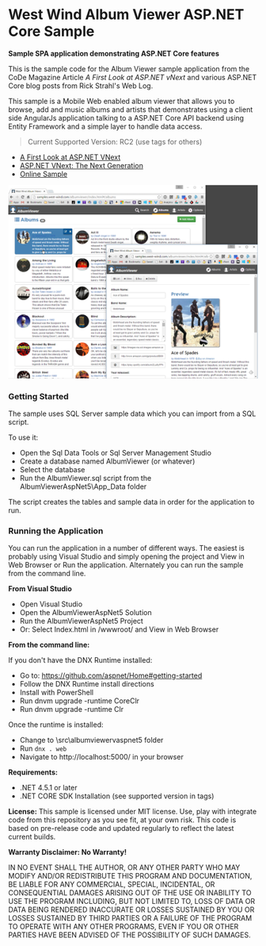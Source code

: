 # West Wind Album Viewer ASP.NET Core Sample
**Sample SPA application demonstrating ASP.NET Core features**

This is the sample code for the Album Viewer sample application from the 
CoDe Magazine Article *A First Look at ASP.NET vNext* and various ASP.NET Core blog
posts from Rick Strahl's Web Log.

This sample is a Mobile Web enabled album viewer that allows you to browse, add and music albums and artists that demonstrates using a client side AngularJs application talking to a ASP.NET Core API backend using Entity Framework and a simple layer to handle data access. 

> Current Supported Version: RC2 (use tags for others)

* [A First Look at ASP.NET VNext](http://www.codemag.com/Article/1501081)
* [ASP.NET VNext: The Next Generation](http://www.codemag.com/Article/1501061)
* [Online Sample](http://samples.west-wind.com/albumviewer/index.html)

![](AlbumViewer.png)

### Getting Started ###
The sample uses SQL Server sample data which you can import from a SQL script.

To use it:

* Open the Sql Data Tools or Sql Server Management Studio
* Create a database named AlbumViewer (or whatever)
* Select the database
* Run the AlbumViewer.sql script from the AlbumViewerAspNet5\App_Data folder

The script creates the tables and sample data in order for the application to run.

### Running the Application ###
You can run the application in a number of different ways. The easiest is probably
using Visual Studio and simply opening the project and View in Web Browser or Run
the application. Alternately you can run the sample from the command line.

**From Visual Studio**
* Open Visual Studio
* Open the AlbumViewerAspNet5 Solution
* Run the AlbumViewerAspNet5 Project
* Or: Select Index.html in /wwwroot/ and View in Web Browser

**From the command line:**

If you don't have the DNX Runtime installed:

* Go to: https://github.com/aspnet/Home#getting-started
* Follow the DNX Runtime install directions
* Install with PowerShell
* Run dnvm upgrade -runtime CoreClr 
* Run dnvm upgrade -runtime Clr

Once the runtime is installed:

* Change to <install>\src\albumviewervaspnet5 folder
* Run `dnx . web`
* Navigate to http://localhost:5000/ in your browser

**Requirements:**
* .NET 4.5.1 or later
* .NET CORE SDK Installation  (see supported version in tags)

**License:**
This sample is licensed under MIT license. Use, play with integrate code from
this repository as you see fit, at your own risk. This code is based on pre-release
code and updated regularly to reflect the latest current builds.

**Warranty Disclaimer: No Warranty!**

IN NO EVENT SHALL THE AUTHOR, OR ANY OTHER PARTY WHO MAY MODIFY AND/OR REDISTRIBUTE 
THIS PROGRAM AND DOCUMENTATION, BE LIABLE FOR ANY COMMERCIAL, SPECIAL, INCIDENTAL, OR 
CONSEQUENTIAL DAMAGES ARISING OUT OF THE USE OR INABILITY TO USE THE PROGRAM INCLUDING, 
BUT NOT LIMITED TO, LOSS OF DATA OR DATA BEING RENDERED INACCURATE OR LOSSES SUSTAINED 
BY YOU OR LOSSES SUSTAINED BY THIRD PARTIES OR A FAILURE OF THE PROGRAM TO OPERATE WITH 
ANY OTHER PROGRAMS, EVEN IF YOU OR OTHER PARTIES HAVE BEEN ADVISED OF THE POSSIBILITY 
OF SUCH DAMAGES.
